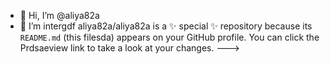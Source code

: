 - 👋 Hi, I’m @aliya82a
- 👀 I’m intergdf
aliya82a/aliya82a is a ✨ special ✨ repository because its `README.md` (this filesda) appears on your GitHub profile.
You can click the Prdsaeview link to take a look at your changes.
--->
